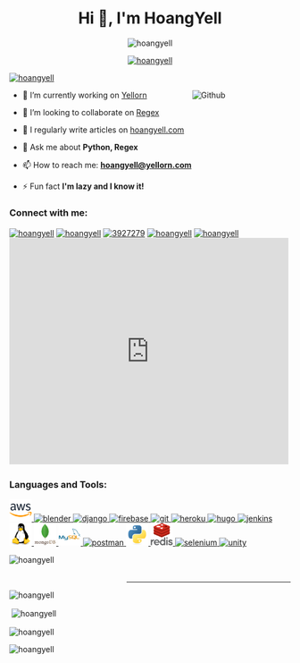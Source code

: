 <h1 align="center">Hi 👋, I'm HoangYell</h1>
<p align="center"> <img src="https://readme-typing-svg.herokuapp.com?font=Fira+Code&size=21&duration=6000&pause=200&width=600&height=55&lines=A+lazy+Python+developer+from+Vietnam+🇻🇳" alt="hoangyell" /> </p>

<p align="center"> <a href="https://github.com/ryo-ma/github-profile-trophy"><img src="https://github-profile-trophy.vercel.app/?username=hoangyell" alt="hoangyell" /></a> </p>
<p align="left"> <a href="https://twitter.com/hoangyell" target="blank"><img src="https://img.shields.io/twitter/follow/hoangyell?logo=twitter&style=for-the-badge" alt="hoangyell" /></a> </p>

<img width="35%" align="right" alt="Github" src="https://i.pinimg.com/originals/15/e7/e3/15e7e300166c962d3b8a22f60b5cac9e.gif" />

- 🔭 I’m currently working on [Yellorn](https://yellorn.com)

- 👯 I’m looking to collaborate on [Regex](https://fiverr.com/users/hoangyell)

- 📝 I regularly write articles on [hoangyell.com](https://hoangyell.com)

- 💬 Ask me about **Python, Regex**

- 📫 How to reach me: **hoangyell@yellorn.com**

- ⚡ Fun fact **I'm lazy and I know it!**

<h3 align="left">Connect with me:</h3>
<p align="left">
<a href="https://twitter.com/hoangyell" target="blank"><img align="center" src="https://raw.githubusercontent.com/rahuldkjain/github-profile-readme-generator/master/src/images/icons/Social/twitter.svg" alt="hoangyell" height="30" width="40" /></a>
<a href="https://linkedin.com/in/hoangyell" target="blank"><img align="center" src="https://raw.githubusercontent.com/rahuldkjain/github-profile-readme-generator/master/src/images/icons/Social/linked-in-alt.svg" alt="hoangyell" height="30" width="40" /></a>
<a href="https://stackoverflow.com/users/3927279" target="blank"><img align="center" src="https://raw.githubusercontent.com/rahuldkjain/github-profile-readme-generator/master/src/images/icons/Social/stack-overflow.svg" alt="3927279" height="30" width="40" /></a>
<a href="https://fb.com/hoangyell" target="blank"><img align="center" src="https://raw.githubusercontent.com/rahuldkjain/github-profile-readme-generator/master/src/images/icons/Social/facebook.svg" alt="hoangyell" height="30" width="40" /></a>
<a href="https://instagram.com/hoangyell" target="blank"><img align="center" src="https://raw.githubusercontent.com/rahuldkjain/github-profile-readme-generator/master/src/images/icons/Social/instagram.svg" alt="hoangyell" height="30" width="40" /></a>

<iframe style="border: none;" src="https://cards.producthunt.com/cards/posts/352522?v=1" width="500" height="405" frameborder="0" scrolling="no" allowfullscreen></iframe>
</p>

<h3 align="left">Languages and Tools:</h3>
<p align="left"> <a href="https://aws.amazon.com" target="_blank" rel="noreferrer"> <img src="https://raw.githubusercontent.com/devicons/devicon/master/icons/amazonwebservices/amazonwebservices-original-wordmark.svg" alt="aws" width="40" height="40"/> </a> <a href="https://www.blender.org/" target="_blank" rel="noreferrer"> <img src="https://download.blender.org/branding/community/blender_community_badge_white.svg" alt="blender" width="40" height="40"/> </a> <a href="https://www.djangoproject.com/" target="_blank" rel="noreferrer"> <img src="https://cdn.worldvectorlogo.com/logos/django.svg" alt="django" width="40" height="40"/> </a> <a href="https://firebase.google.com/" target="_blank" rel="noreferrer"> <img src="https://www.vectorlogo.zone/logos/firebase/firebase-icon.svg" alt="firebase" width="40" height="40"/> </a> <a href="https://git-scm.com/" target="_blank" rel="noreferrer"> <img src="https://www.vectorlogo.zone/logos/git-scm/git-scm-icon.svg" alt="git" width="40" height="40"/> </a> <a href="https://heroku.com" target="_blank" rel="noreferrer"> <img src="https://www.vectorlogo.zone/logos/heroku/heroku-icon.svg" alt="heroku" width="40" height="40"/> </a> <a href="https://gohugo.io/" target="_blank" rel="noreferrer"> <img src="https://api.iconify.design/logos-hugo.svg" alt="hugo" width="40" height="40"/> </a> <a href="https://www.jenkins.io" target="_blank" rel="noreferrer"> <img src="https://www.vectorlogo.zone/logos/jenkins/jenkins-icon.svg" alt="jenkins" width="40" height="40"/> </a> <a href="https://www.linux.org/" target="_blank" rel="noreferrer"> <img src="https://raw.githubusercontent.com/devicons/devicon/master/icons/linux/linux-original.svg" alt="linux" width="40" height="40"/> </a> <a href="https://www.mongodb.com/" target="_blank" rel="noreferrer"> <img src="https://raw.githubusercontent.com/devicons/devicon/master/icons/mongodb/mongodb-original-wordmark.svg" alt="mongodb" width="40" height="40"/> </a> <a href="https://www.mysql.com/" target="_blank" rel="noreferrer"> <img src="https://raw.githubusercontent.com/devicons/devicon/master/icons/mysql/mysql-original-wordmark.svg" alt="mysql" width="40" height="40"/> </a> <a href="https://postman.com" target="_blank" rel="noreferrer"> <img src="https://www.vectorlogo.zone/logos/getpostman/getpostman-icon.svg" alt="postman" width="40" height="40"/> </a> <a href="https://www.python.org" target="_blank" rel="noreferrer"> <img src="https://raw.githubusercontent.com/devicons/devicon/master/icons/python/python-original.svg" alt="python" width="40" height="40"/> </a> <a href="https://redis.io" target="_blank" rel="noreferrer"> <img src="https://raw.githubusercontent.com/devicons/devicon/master/icons/redis/redis-original-wordmark.svg" alt="redis" width="40" height="40"/> </a> <a href="https://www.selenium.dev" target="_blank" rel="noreferrer"> <img src="https://raw.githubusercontent.com/detain/svg-logos/780f25886640cef088af994181646db2f6b1a3f8/svg/selenium-logo.svg" alt="selenium" width="40" height="40"/> </a> <a href="https://unity.com/" target="_blank" rel="noreferrer"> <img src="https://www.vectorlogo.zone/logos/unity3d/unity3d-icon.svg" alt="unity" width="40" height="40"/> </a> </p>

<p><a href="https://www.buymeacoffee.com/hoangyell"> <img align="left" src="https://cdn.buymeacoffee.com/buttons/v2/default-yellow.png" height="50" width="210" alt="hoangyell" /></a></p><br><br>

---
<p align="left"> <img src="https://komarev.com/ghpvc/?username=hoangyell&label=views&color=blue&style=flat" alt="hoangyell" /> </p>

<p>&nbsp;<img align="center" src="https://github-readme-stats.vercel.app/api?username=hoangyell&show_icons=true&locale=en" alt="hoangyell" /></p>

<p><img align="center" src="https://github-readme-streak-stats.herokuapp.com/?user=hoangyell&" alt="hoangyell" /></p>

<p><img align="left" src="https://github-readme-stats.vercel.app/api/top-langs?username=hoangyell&show_icons=true&locale=en&layout=compact" alt="hoangyell" /></p>
